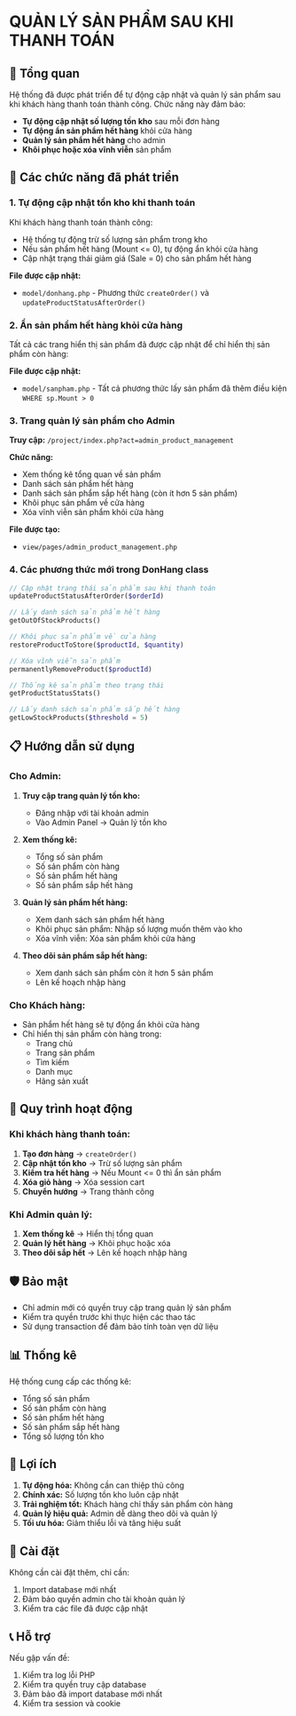 # QUẢN LÝ SẢN PHẨM SAU KHI THANH TOÁN

## 🎯 Tổng quan

Hệ thống đã được phát triển để tự động cập nhật và quản lý sản phẩm sau khi khách hàng thanh toán thành công. Chức năng này đảm bảo:

- **Tự động cập nhật số lượng tồn kho** sau mỗi đơn hàng
- **Tự động ẩn sản phẩm hết hàng** khỏi cửa hàng
- **Quản lý sản phẩm hết hàng** cho admin
- **Khôi phục hoặc xóa vĩnh viễn** sản phẩm

## 🔧 Các chức năng đã phát triển

### 1. **Tự động cập nhật tồn kho khi thanh toán**

Khi khách hàng thanh toán thành công:
- Hệ thống tự động trừ số lượng sản phẩm trong kho
- Nếu sản phẩm hết hàng (Mount <= 0), tự động ẩn khỏi cửa hàng
- Cập nhật trạng thái giảm giá (Sale = 0) cho sản phẩm hết hàng

**File được cập nhật:**
- `model/donhang.php` - Phương thức `createOrder()` và `updateProductStatusAfterOrder()`

### 2. **Ẩn sản phẩm hết hàng khỏi cửa hàng**

Tất cả các trang hiển thị sản phẩm đã được cập nhật để chỉ hiển thị sản phẩm còn hàng:

**File được cập nhật:**
- `model/sanpham.php` - Tất cả phương thức lấy sản phẩm đã thêm điều kiện `WHERE sp.Mount > 0`

### 3. **Trang quản lý sản phẩm cho Admin**

**Truy cập:** `/project/index.php?act=admin_product_management`

**Chức năng:**
- Xem thống kê tổng quan về sản phẩm
- Danh sách sản phẩm hết hàng
- Danh sách sản phẩm sắp hết hàng (còn ít hơn 5 sản phẩm)
- Khôi phục sản phẩm về cửa hàng
- Xóa vĩnh viễn sản phẩm khỏi cửa hàng

**File được tạo:**
- `view/pages/admin_product_management.php`

### 4. **Các phương thức mới trong DonHang class**

```php
// Cập nhật trạng thái sản phẩm sau khi thanh toán
updateProductStatusAfterOrder($orderId)

// Lấy danh sách sản phẩm hết hàng
getOutOfStockProducts()

// Khôi phục sản phẩm về cửa hàng
restoreProductToStore($productId, $quantity)

// Xóa vĩnh viễn sản phẩm
permanentlyRemoveProduct($productId)

// Thống kê sản phẩm theo trạng thái
getProductStatusStats()

// Lấy danh sách sản phẩm sắp hết hàng
getLowStockProducts($threshold = 5)
```

## 📋 Hướng dẫn sử dụng

### Cho Admin:

1. **Truy cập trang quản lý tồn kho:**
   - Đăng nhập với tài khoản admin
   - Vào Admin Panel → Quản lý tồn kho

2. **Xem thống kê:**
   - Tổng số sản phẩm
   - Số sản phẩm còn hàng
   - Số sản phẩm hết hàng
   - Số sản phẩm sắp hết hàng

3. **Quản lý sản phẩm hết hàng:**
   - Xem danh sách sản phẩm hết hàng
   - Khôi phục sản phẩm: Nhập số lượng muốn thêm vào kho
   - Xóa vĩnh viễn: Xóa sản phẩm khỏi cửa hàng

4. **Theo dõi sản phẩm sắp hết hàng:**
   - Xem danh sách sản phẩm còn ít hơn 5 sản phẩm
   - Lên kế hoạch nhập hàng

### Cho Khách hàng:

- Sản phẩm hết hàng sẽ tự động ẩn khỏi cửa hàng
- Chỉ hiển thị sản phẩm còn hàng trong:
  - Trang chủ
  - Trang sản phẩm
  - Tìm kiếm
  - Danh mục
  - Hãng sản xuất

## 🔄 Quy trình hoạt động

### Khi khách hàng thanh toán:

1. **Tạo đơn hàng** → `createOrder()`
2. **Cập nhật tồn kho** → Trừ số lượng sản phẩm
3. **Kiểm tra hết hàng** → Nếu Mount <= 0 thì ẩn sản phẩm
4. **Xóa giỏ hàng** → Xóa session cart
5. **Chuyển hướng** → Trang thành công

### Khi Admin quản lý:

1. **Xem thống kê** → Hiển thị tổng quan
2. **Quản lý hết hàng** → Khôi phục hoặc xóa
3. **Theo dõi sắp hết** → Lên kế hoạch nhập hàng

## 🛡️ Bảo mật

- Chỉ admin mới có quyền truy cập trang quản lý sản phẩm
- Kiểm tra quyền trước khi thực hiện các thao tác
- Sử dụng transaction để đảm bảo tính toàn vẹn dữ liệu

## 📊 Thống kê

Hệ thống cung cấp các thống kê:
- Tổng số sản phẩm
- Số sản phẩm còn hàng
- Số sản phẩm hết hàng
- Số sản phẩm sắp hết hàng
- Tổng số lượng tồn kho

## 🎉 Lợi ích

1. **Tự động hóa:** Không cần can thiệp thủ công
2. **Chính xác:** Số lượng tồn kho luôn cập nhật
3. **Trải nghiệm tốt:** Khách hàng chỉ thấy sản phẩm còn hàng
4. **Quản lý hiệu quả:** Admin dễ dàng theo dõi và quản lý
5. **Tối ưu hóa:** Giảm thiểu lỗi và tăng hiệu suất

## 🔧 Cài đặt

Không cần cài đặt thêm, chỉ cần:
1. Import database mới nhất
2. Đảm bảo quyền admin cho tài khoản quản lý
3. Kiểm tra các file đã được cập nhật

## 📞 Hỗ trợ

Nếu gặp vấn đề:
1. Kiểm tra log lỗi PHP
2. Kiểm tra quyền truy cập database
3. Đảm bảo đã import database mới nhất
4. Kiểm tra session và cookie 